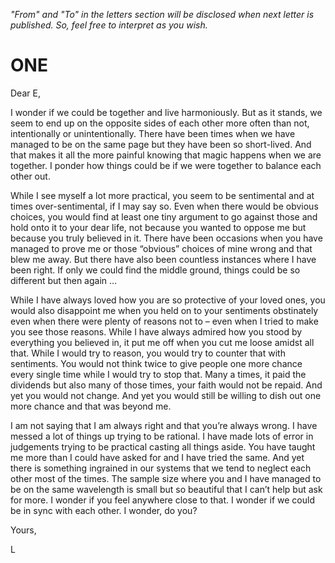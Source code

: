   _"From" and "To" in the letters section will be disclosed when next letter is published. So, feel free to interpret as you wish._  
    
      
      
# ONE

Dear E, 

I wonder if we could be together and live harmoniously. But as it stands, we seem to end up on the opposite sides of each other more often than not, intentionally or unintentionally. There have been times when we have managed to be on the same page but they have been so short-lived. And that makes it all the more painful knowing that magic happens when we are together. I ponder how things could be if we were together to balance each other out. 

While I see myself a lot more practical, you seem to be sentimental and at times over-sentimental, if I may say so. Even when there would be obvious choices, you would find at least one tiny argument to go against those and hold onto it to your dear life, not because you wanted to oppose me but because you truly believed in it. There have been occasions when you have managed to prove me or those “obvious” choices of mine wrong and that blew me away. But there have also been countless instances where I have been right. If only we could find the middle ground, things could be so different but then again … 

While I have always loved how you are so protective of your loved ones, you would also disappoint me when you held on to your sentiments obstinately even when there were plenty of reasons not to – even when I tried to make you see those reasons. While I have always admired how you stood by everything you believed in, it put me off when you cut me loose amidst all that. While I would try to reason, you would try to counter that with sentiments. You would not think twice to give people one more chance every single time while I would try to stop that. Many a times, it paid the dividends but also many of those times, your faith would not be repaid. And yet you would not change. And yet you would still be willing to dish out one more chance and that was beyond me. 

I am not saying that I am always right and that you’re always wrong. I have messed a lot of things up trying to be rational. I have made lots of error in judgements trying to be practical casting all things aside. You have taught me more than I could have asked for and I have tried the same. And yet there is something ingrained in our systems that we tend to neglect each other most of the times. The sample size where you and I have managed to be on the same wavelength is small but so beautiful that I can’t help but ask for more. I wonder if you feel anywhere close to that. I wonder if we could be in sync with each other. I wonder, do you? 

Yours, 

L 
